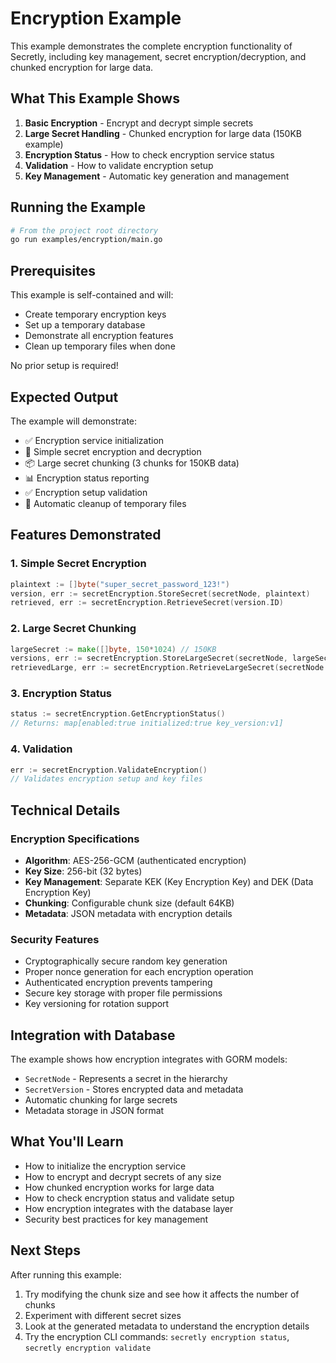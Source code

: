# Encryption Example

This example demonstrates the complete encryption functionality of Secretly, including key management, secret encryption/decryption, and chunked encryption for large data.

## What This Example Shows

1. **Basic Encryption** - Encrypt and decrypt simple secrets
2. **Large Secret Handling** - Chunked encryption for large data (150KB example)
3. **Encryption Status** - How to check encryption service status
4. **Validation** - How to validate encryption setup
5. **Key Management** - Automatic key generation and management

## Running the Example

```bash
# From the project root directory
go run examples/encryption/main.go
```

## Prerequisites

This example is self-contained and will:
- Create temporary encryption keys
- Set up a temporary database
- Demonstrate all encryption features
- Clean up temporary files when done

No prior setup is required!

## Expected Output

The example will demonstrate:
- ✅ Encryption service initialization
- 🔐 Simple secret encryption and decryption
- 📦 Large secret chunking (3 chunks for 150KB data)
- 📊 Encryption status reporting
- ✅ Encryption setup validation
- 🧹 Automatic cleanup of temporary files

## Features Demonstrated

### 1. Simple Secret Encryption
```go
plaintext := []byte("super_secret_password_123!")
version, err := secretEncryption.StoreSecret(secretNode, plaintext)
retrieved, err := secretEncryption.RetrieveSecret(version.ID)
```

### 2. Large Secret Chunking
```go
largeSecret := make([]byte, 150*1024) // 150KB
versions, err := secretEncryption.StoreLargeSecret(secretNode, largeSecret, 64) // 64KB chunks
retrievedLarge, err := secretEncryption.RetrieveLargeSecret(secretNode.ID)
```

### 3. Encryption Status
```go
status := secretEncryption.GetEncryptionStatus()
// Returns: map[enabled:true initialized:true key_version:v1]
```

### 4. Validation
```go
err := secretEncryption.ValidateEncryption()
// Validates encryption setup and key files
```

## Technical Details

### Encryption Specifications
- **Algorithm**: AES-256-GCM (authenticated encryption)
- **Key Size**: 256-bit (32 bytes)
- **Key Management**: Separate KEK (Key Encryption Key) and DEK (Data Encryption Key)
- **Chunking**: Configurable chunk size (default 64KB)
- **Metadata**: JSON metadata with encryption details

### Security Features
- Cryptographically secure random key generation
- Proper nonce generation for each encryption operation
- Authenticated encryption prevents tampering
- Secure key storage with proper file permissions
- Key versioning for rotation support

## Integration with Database

The example shows how encryption integrates with GORM models:
- `SecretNode` - Represents a secret in the hierarchy
- `SecretVersion` - Stores encrypted data and metadata
- Automatic chunking for large secrets
- Metadata storage in JSON format

## What You'll Learn

- How to initialize the encryption service
- How to encrypt and decrypt secrets of any size
- How chunked encryption works for large data
- How to check encryption status and validate setup
- How encryption integrates with the database layer
- Security best practices for key management

## Next Steps

After running this example:
1. Try modifying the chunk size and see how it affects the number of chunks
2. Experiment with different secret sizes
3. Look at the generated metadata to understand the encryption details
4. Try the encryption CLI commands: `secretly encryption status`, `secretly encryption validate`